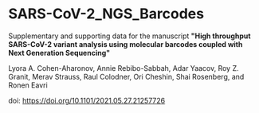 # SARS-CoV-2_NGS_Barcodes

Supplementary and supporting data for the manuscript <b>"High throughput SARS-CoV-2 variant analysis using molecular barcodes coupled with Next Generation Sequencing"</b>

Lyora A. Cohen-Aharonov, Annie Rebibo-Sabbah, Adar Yaacov, Roy Z. Granit, Merav Strauss, Raul Colodner, Ori Cheshin, Shai Rosenberg, and Ronen Eavri

doi: https://doi.org/10.1101/2021.05.27.21257726
